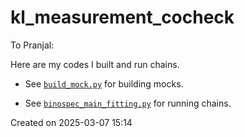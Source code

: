 # kl_measurement_cocheck

To Pranjal:

Here are my codes I built and run chains. 

* See [`build_mock.py`](./build_mock.py) for building mocks. 

* See [`binospec_main_fitting.py`](./binospec_main_fitting.py) for running chains.

Created on 2025-03-07 15:14
